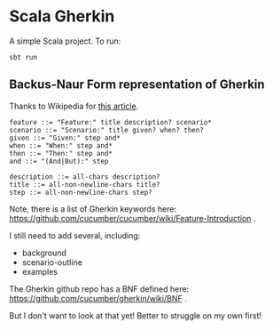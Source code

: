Scala Gherkin
===============

A simple Scala project. To run:

    sbt run

Backus-Naur Form representation of Gherkin
------------------------------------------

Thanks to Wikipedia for [this article](https://en.wikipedia.org/wiki/Extended_Backus%E2%80%93Naur_Form).

    feature ::= "Feature:" title description? scenario*
    scenario ::= "Scenario:" title given? when? then?
    given ::= "Given:" step and*
    when ::= "When:" step and*
    then ::= "Then:" step and*
    and ::= "(And|But):" step

    description ::= all-chars description?
    title ::= all-non-newline-chars title?
    step ::= all-non-newline-chars step?

Note, there is a list of Gherkin keywords here: 
https://github.com/cucumber/cucumber/wiki/Feature-Introduction .

I still need to add several, including:

* background
* scenario-outline
* examples

The Gherkin github repo has a BNF defined here:
https://github.com/cucumber/gherkin/wiki/BNF .

But I don't want to look at that yet! Better to struggle on my own first!

